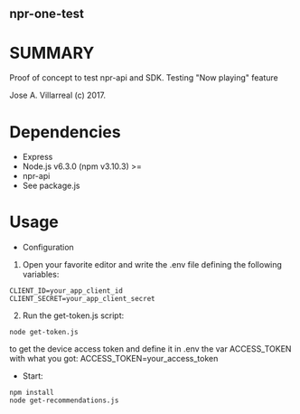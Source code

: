 npr-one-test
--------------------------------------

SUMMARY
========
Proof of concept to test npr-api and SDK.
Testing "Now playing" feature

Jose A. Villarreal (c) 2017.


Dependencies
============
- Express
- Node.js v6.3.0 (npm v3.10.3) >=
- npr-api
- See package.js

Usage
===========
- Configuration
1. Open your favorite editor and write the .env file defining the
following variables:
```
CLIENT_ID=your_app_client_id
CLIENT_SECRET=your_app_client_secret
```
2. Run the get-token.js script:
```
node get-token.js
```
to get the device access token
and define it in .env the var ACCESS_TOKEN with what you got:
ACCESS_TOKEN=your_access_token

-  Start:
```
npm install
node get-recommendations.js
```
